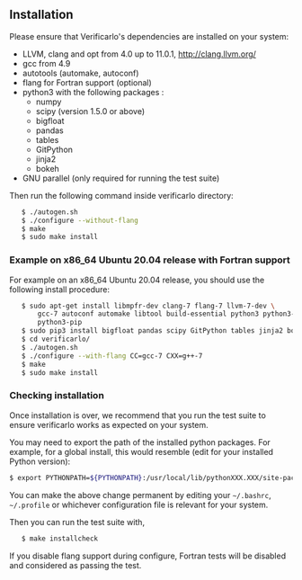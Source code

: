 ## Installation

Please ensure that Verificarlo's dependencies are installed on your system:

  * LLVM, clang and opt from 4.0 up to 11.0.1, http://clang.llvm.org/
  * gcc from 4.9
  * autotools (automake, autoconf)
  * flang for Fortran support (optional)
  * python3 with the following packages :
    * numpy
    * scipy (version 1.5.0 or above)
    * bigfloat
    * pandas
    * tables
    * GitPython
    * jinja2
    * bokeh
  * GNU parallel (only required for running the test suite)

Then run the following command inside verificarlo directory:

```bash
   $ ./autogen.sh
   $ ./configure --without-flang
   $ make
   $ sudo make install
```

### Example on x86_64 Ubuntu 20.04 release with Fortran support

For example on an x86_64 Ubuntu 20.04 release, you should use the following
install procedure:

```bash
   $ sudo apt-get install libmpfr-dev clang-7 flang-7 llvm-7-dev \
       gcc-7 autoconf automake libtool build-essential python3 python3-numpy \
       python3-pip
   $ sudo pip3 install bigfloat pandas scipy GitPython tables jinja2 bokeh
   $ cd verificarlo/
   $ ./autogen.sh
   $ ./configure --with-flang CC=gcc-7 CXX=g++-7
   $ make
   $ sudo make install
```

### Checking installation

Once installation is over, we recommend that you run the test suite to ensure
verificarlo works as expected on your system.

You may need to export the path of the installed python packages. For example,
for a global install, this would resemble (edit for your installed Python
version):

```bash
$ export PYTHONPATH=${PYTHONPATH}:/usr/local/lib/pythonXXX.XXX/site-packages
```

You can make the above change permanent by editing your `~/.bashrc`,
`~/.profile` or whichever configuration file is relevant for your system.

Then you can run the test suite with,

```bash
   $ make installcheck
```

If you disable flang support during configure, Fortran tests will be
disabled and considered as passing the test.
